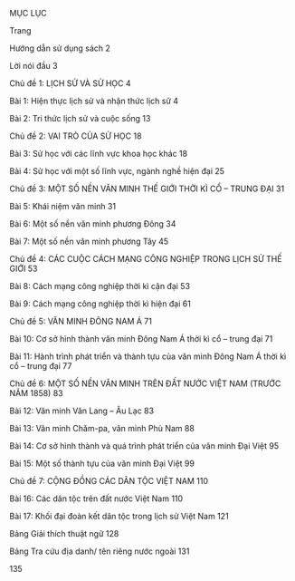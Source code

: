MỤC LỤC

Trang

Hướng dẫn sử dụng sách                                                                                2

Lời nói đầu                                                                                                    3

Chủ đề 1: LỊCH SỬ VÀ SỬ HỌC                                                                   4

Bài 1: Hiện thực lịch sử và nhận thức lịch sử                                                     4

Bài 2: Tri thức lịch sử và cuộc sống                                                                  13

Chủ đề 2: VAI TRÒ CỦA SỬ HỌC                                                                18

Bài 3: Sử học với các lĩnh vực khoa học khác                                                   18

Bài 4: Sử học với một số lĩnh vực, ngành nghề hiện đại                                    25

Chủ đề 3: MỘT SỐ NỀN VĂN MINH THẾ GIỚI THỜI KÌ CỔ – TRUNG ĐẠI    31

Bài 5: Khái niệm văn minh                                                                              31

Bài 6: Một số nền văn minh phương Đông                                                        34

Bài 7: Một số nền văn minh phương Tây                                                          45

Chủ đề 4: CÁC CUỘC CÁCH MẠNG CÔNG NGHIỆP TRONG LỊCH SỬ THẾ GIỚI   53

Bài 8: Cách mạng công nghiệp thời kì cận đại                                                   53

Bài 9: Cách mạng công nghiệp thời kì hiện đại                                                  61

Chủ đề 5: VĂN MINH ĐÔNG NAM Á                                                            71

Bài 10: Cơ sở hình thành văn minh Đông Nam Á thời kì cổ – trung đại              71

Bài 11: Hành trình phát triển và thành tựu của văn minh Đông Nam Á thời kì 
cổ – trung đại                                                                                                 77

Chủ đề 6: MỘT SỐ NỀN VĂN MINH TRÊN ĐẤT NƯỚC VIỆT NAM 
(TRƯỚC NĂM 1858)                                                                                      83

Bài 12: Văn minh Văn Lang – Âu Lạc                                                              83

Bài 13: Văn minh Chăm-pa, văn minh Phù Nam                                               88

Bài 14: Cơ sở hình thành và quá trình phát triển của văn minh Đại Việt             95

Bài 15: Một số thành tựu của văn minh Đại Việt                                               99

Chủ đề 7: CỘNG ĐỒNG CÁC DÂN TỘC VIỆT NAM                                    110

Bài 16: Các dân tộc trên đất nước Việt Nam                                                    110

Bài 17: Khối đại đoàn kết dân tộc trong lịch sử Việt Nam                                121

Bảng Giải thích thuật ngữ                                                                              128

Bảng Tra cứu địa danh/ tên riêng nước ngoài                                                  131

135